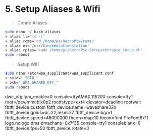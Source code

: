 # 5. Setup Aliases & Wifi

> Create Aliases

```bash
sudo nano ~/.bash_aliases
» alias ll='ls -l'
» alias roms='cd /home/pi/RetroPie/roms/'
» alias es='/usr/bin/emulationstation'
» alias rpies='sudo /home/pi/RetroPie-Setup/retropie_setup.sh'
sudo reboot
```

> Setup Wifi

```bash
sudo nano /etc/wpa_supplicant/wpa_supplicant.conf
» ssid="_SSID_"
» psk="_WPA_SHARED_KEY_"
sudo reboot
```

dwc_otg.lpm_enable=0 console=ttyAMA0,115200 console=tty1 root=/dev/mmcblk0p2 rootfstype=ext4 elevator=deadline rootwait fbtft_device.custom fbtft_device.name=waveshare32b fbtft_device.gpios=dc:22,reset:27 fbtft_device.bgr=1 fbtft_device.speed=48000000 fbcon=map:10 fbcon=font:ProFont6x11 logo.nologo dma.dmachans=0x7f35 console=tty1 consoleblank=0 fbtft_device.fps=50 fbtft_device.rotate=0

